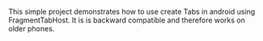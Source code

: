 This simple project demonstrates how to use create
Tabs in android using FragmentTabHost. It is is backward
compatible and therefore works on older phones.
